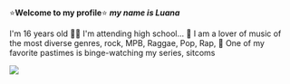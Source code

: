 ⭐**Welcome to my profile**⭐
**_my name is Luana_**

I'm 16 years old
👩‍🎓 I'm attending high school...
🎵 I am a lover of music of the most diverse genres, rock, MPB, Raggae, Pop, Rap,
🎥 One of my favorite pastimes is binge-watching my series, sitcoms

![](https://media1.tenor.com/m/rDWvLZHYJv0AAAAC/thumbs-up-go.gif)

